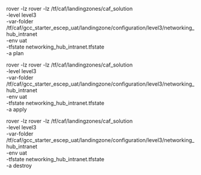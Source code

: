 

rover -lz rover -lz /tf/caf/landingzones/caf_solution \
-level level3 \
-var-folder /tf/caf/gcc_starter_escep_uat/landingzone/configuration/level3/networking_hub_intranet \
-env uat \
-tfstate networking_hub_intranet.tfstate \
-a plan


rover -lz rover -lz /tf/caf/landingzones/caf_solution \
-level level3 \
-var-folder /tf/caf/gcc_starter_escep_uat/landingzone/configuration/level3/networking_hub_intranet \
-env uat \
-tfstate networking_hub_intranet.tfstate \
-a apply

rover -lz rover -lz /tf/caf/landingzones/caf_solution \
-level level3 \
-var-folder /tf/caf/gcc_starter_escep_uat/landingzone/configuration/level3/networking_hub_intranet \
-env uat \
-tfstate networking_hub_intranet.tfstate \
-a destroy

 


